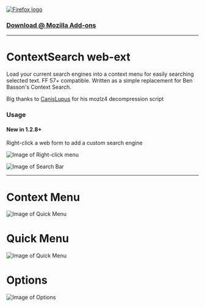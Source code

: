 [![Firefox logo](https://raw.githubusercontent.com/ssborbis/ContextSearch-web-ext/native-app-support/media/firefox.png)](https://addons.mozilla.org/en-US/firefox/addon/contextsearch-web-ext/)

### [Download @ Mozilla Add-ons](https://addons.mozilla.org/en-US/firefox/addon/contextsearch-web-ext/)

___

# ContextSearch web-ext

Load your current search engines into a context menu for easily searching selected text. FF 57+ compatible. Written as a simple replacement for Ben Basson's Context Search.

Big thanks to [CanisLupus](https://github.com/CanisLupus) for his mozlz4 decompression script

### Usage 

#### New in 1.2.8+
Right-click a web form to add a custom search engine

![Image of Right-click menu](https://raw.githubusercontent.com/ssborbis/ContextSearch-web-ext/native-app-support/src/update/addcustomsearch.png)

![Image of Search Bar](https://raw.githubusercontent.com/ssborbis/ContextSearch-web-ext/native-app-support/src/update/addcustomsearch_create.png)

___

# Context Menu
![Image of Quick Menu](https://raw.githubusercontent.com/ssborbis/ContextSearch-web-ext/native-app-support/media/screenshot.png)

# Quick Menu
![Image of Quick Menu](https://raw.githubusercontent.com/ssborbis/ContextSearch-web-ext/native-app-support/media/screenshot_quickmenu.png)

# Options
![Image of Options](https://raw.githubusercontent.com/ssborbis/ContextSearch-web-ext/native-app-support/media/screenshot_options.png)
